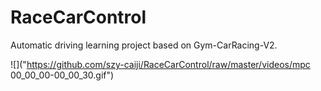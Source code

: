 # RaceCarControl
Automatic driving learning project based on Gym-CarRacing-V2.

![]("https://github.com/szy-caiji/RaceCarControl/raw/master/videos/mpc 00_00_00-00_00_30.gif")
